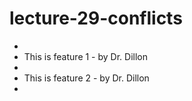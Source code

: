 # lecture-29-conflicts

*
* This is feature 1 - by Dr. Dillon
*
* This is feature 2 - by Dr. Dillon
*
